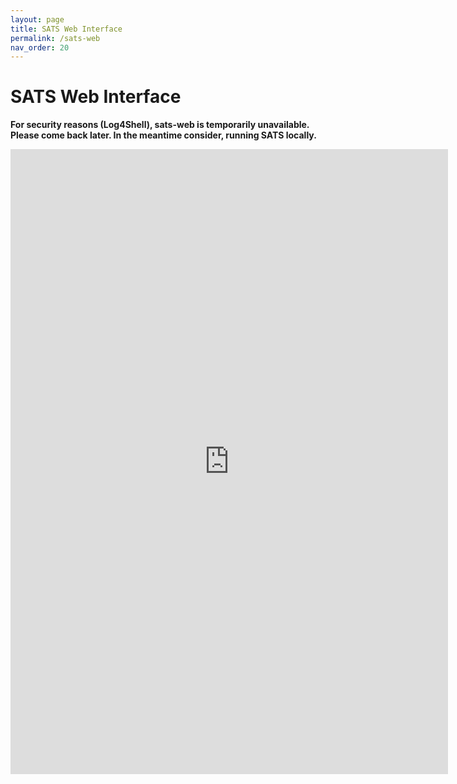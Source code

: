 ```yaml
---
layout: page
title: SATS Web Interface
permalink: /sats-web
nav_order: 20
---
```

# SATS Web Interface

**For security reasons (Log4Shell), sats-web is temporarily unavailable. Please come back later. In the meantime consider, running SATS locally.**

<iframe 
align="center" 
frameborder="0" 
height="1000" 
src="https://cecil.ifi.uzh.ch/websats/" width="700"></iframe>
